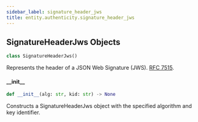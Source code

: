 ```yaml
---
sidebar_label: signature_header_jws
title: entity.authenticity.signature_header_jws
---
```


## SignatureHeaderJws Objects

```python
class SignatureHeaderJws()
```

Represents the header of a JSON Web Signature (JWS). [RFC 7515](https://datatracker.ietf.org/doc/html/rfc7515).

#### \_\_init\_\_

```python
def __init__(alg: str, kid: str) -> None
```

Constructs a SignatureHeaderJws object with the specified algorithm and key identifier.



